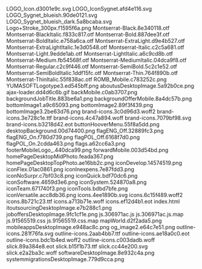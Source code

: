 LOGO_Icon.d3001e9c.svg
LOGO_IconSygnet.afd4e116.svg
LOGO_Sygnet_blueish.90de0121.svg
LOGO_Sygnet_blueish_dark.5a8bcaba.svg
Logo+Stroke_300px.f1595f6a.png
Montserrat-Black.8e340118.otf
Montserrat-BlackItalic.f833c817.otf
Montserrat-Bold.887dee3f.otf
Montserrat-BoldItalic.e758a6ca.otf
Montserrat-ExtraLight.d9e4b527.otf
Montserrat-ExtraLightItalic.1e3d0548.otf
Montserrat-Italic.c2c5a681.otf
Montserrat-Light.9edde1ab.otf
Montserrat-LightItalic.a6c9cd8b.otf
Montserrat-Medium.fb54568f.otf
Montserrat-MediumItalic.04dca9f8.otf
Montserrat-Regular.c2c9f446.otf
Montserrat-SemiBold.5c2c1e52.otf
Montserrat-SemiBoldItalic.1ddf15fc.otf
Montserrat-Thin.764f890b.otf
Montserrat-ThinItalic.55f838ac.otf
ROMB_Mobile.c783252c.png
YUMASOFTLogotype3.ed545bff.png
aboutusDesktopImage.5a92b0ce.png
ajax-loader.dd4d6c6b.gif
backMobile.c0ab3707.png
backgroundJobTitle.883be6a1.png
backgroundOfferMobile.8a4dc57b.png
bottomImage1.a9c65093.png
bottomImage2.89f3f439.png
bottomImage3.2be63d76.png
brand-icons.3c0d96d3.woff2
brand-icons.3e728c1e.ttf
brand-icons.4c47a894.woff
brand-icons.7079bf98.svg
brand-icons.b3218d42.eot
buttonHooverMenu.55f8a5dd.png
desktopBackground.00d74400.png
flagENG_Off.32889fc3.png
flagENG_On.f780d739.png
flagPOL_Off.6168f7d0.png
flagPOL_On.2cdda463.png
flags.a62cc6a3.png
footerMobileLogo_.440dca99.png
forwardMobile.003d54bd.png
homePageDesktopMidPhoto.feada367.png
homePageDesktopTopPhoto.ae16bb2c.png
iconDevelop.14574519.png
iconFlex.01ac0861.png
iconInexpens.7e87fdd3.png
iconNoSurpr.c7bf03c8.png
iconQuick.bdf70dc6.png
iconSoftware.4659d3e6.png
iconSystem.524870a8.png
iconTeam.671740f3.png
iconTools.bdbd7bfe.png
iconVersatile.acc8db36.png
icons.4ee1890b.svg
icons.6c15f489.woff2
icons.8b721c23.ttf
icons.a713b71e.woff
icons.ef12d4b1.eot
index.html
itoutsourcingDesktopImage.e7b288c1.png
joboffersDesktopImage.9fc1cf1e.png
js.306971ac.js
js.306971ac.js.map
js.91565519.css
js.91565519.css.map
mapWorld.d2f2ada5.png
mobileappsDesktopImage.e948ac8c.png
og_image2.e64c7e51.png
outline-icons.281f76fa.svg
outline-icons.2aab4bb7.ttf
outline-icons.ae18a0c0.eot
outline-icons.bdc1b4ed.woff2
outline-icons.c003dadb.woff
slick.89a384e8.eot
slick.b15f1b73.ttf
slick.cc44e200.svg
slick.e2a2ba3c.woff
softwareDesktopImage.8e932c4a.png
systemmigrationsDesktopImage.779d9cca.png